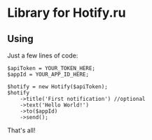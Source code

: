 # Library for Hotify.ru
## Using
Just a few lines of code:

    $apiToken = YOUR_TOKEN_HERE;
    $appId = YOUR_APP_ID_HERE;
    
    $hotify = new Hotify($apiToken);
    $hotify
        ->title('First notification') //optional
        ->text('Hello World!')
        ->to($appId)
        ->send();
            
That's all!
            
